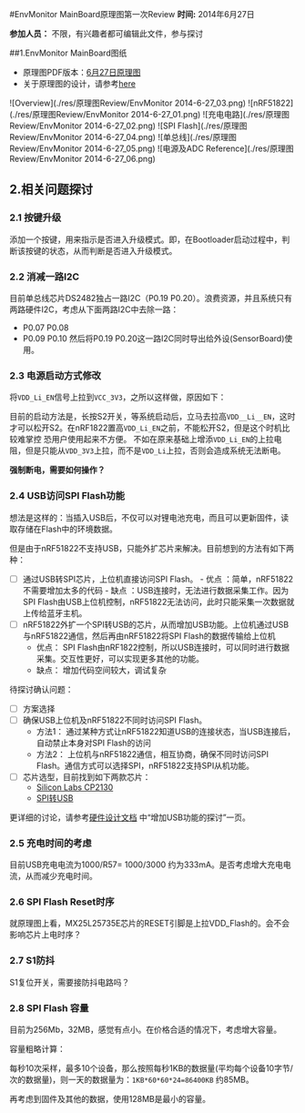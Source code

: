 #EnvMonitor MainBoard原理图第一次Review
**时间:** 2014年6月27日

**参加人员：** 不限，有兴趣者都可编辑此文件，参与探讨

##1.EnvMonitor MainBoard图纸
- 原理图PDF版本：[6月27日原理图](https://github.com/xiaogan-Studio/OpenCloudEnvMonitor/blob/master/Doc/hardware/%E5%8E%9F%E7%90%86%E5%9B%BE/EnvMonitor%202014-6-27.pdf)
- 关于原理图的设计，请参考[here](https://github.com/xiaogan-Studio/OpenCloudEnvMonitor/blob/master/Doc/design/EnvMonitor%E5%8E%9F%E7%90%86%E5%9B%BE%E5%88%86%E6%9E%90.docx)

![Overview](./res/原理图Review/EnvMonitor 2014-6-27_03.png)
![nRF51822](./res/原理图Review/EnvMonitor 2014-6-27_01.png)
![充电电路](./res/原理图Review/EnvMonitor 2014-6-27_02.png)
![SPI Flash](./res/原理图Review/EnvMonitor 2014-6-27_04.png)
![单总线](./res/原理图Review/EnvMonitor 2014-6-27_05.png)
![电源及ADC Reference](./res/原理图Review/EnvMonitor 2014-6-27_06.png)



## 2.相关问题探讨
### 2.1 按键升级
添加一个按键，用来指示是否进入升级模式。即，在Bootloader启动过程中，判断该按键的状态，从而判断是否进入升级模式。

### 2.2 消减一路I2C
目前单总线芯片DS2482独占一路I2C（P0.19 P0.20）。浪费资源，并且系统只有两路硬件I2C，考虑从下面两路I2C中去除一路：
- P0.07 P0.08
- P0.09 P0.10
然后将P0.19 P0.20这一路I2C同时导出给外设(SensorBoard)使用。

### 2.3 电源启动方式修改
将`VDD_Li_EN`信号上拉到`VCC_3V3`，之所以这样做，原因如下：

目前的启动方法是，长按S2开关，等系统启动后，立马去拉高`VDD__Li__EN`，这时才可以松开S2。在nRF1822置高`VDD_Li_EN`之前，不能松开S2，但是这个时机比较难掌控
恐用户使用起来不方便。
不如在原来基础上增添`VDD_Li_EN`的上拉电阻，但是只能从`VDD_3V3`上拉，而不是`VDD_Li`上拉，否则会造成系统无法断电。

**强制断电，需要如何操作？**

### 2.4 USB访问SPI Flash功能
想法是这样的：当插入USB后，不仅可以对锂电池充电，而且可以更新固件，读取存储在Flash中的环境数据。

但是由于nRF51822不支持USB，只能外扩芯片来解决。目前想到的方法有如下两种：
- [ ] 通过USB转SPI芯片，上位机直接访问SPI Flash。
      - 优点 ：简单，nRF51822不需要增加太多的代码
      - 缺点 ：USB连接时，无法进行数据采集工作。因为SPI Flash由USB上位机控制，nRF51822无法访问，此时只能采集一次数据就上传给蓝牙主机。
- [ ] nRF51822外扩一个SPI转USB的芯片，从而增加USB功能。上位机通过USB与nRF51822通信，然后再由nRF51822将SPI Flash的数据传输给上位机
     - 优点： SPI Flash由nRF1822控制，所以USB连接时，可以同时进行数据采集。交互性更好，可以实现更多其他的功能。
     - 缺点： 增加代码空间较大，调试复杂 

待探讨确认问题：
- [ ] 方案选择
- [ ] 确保USB上位机及nRF51822不同时访问SPI Flash。
    - 方法1： 通过某种方式让nRF51822知道USB的连接状态，当USB连接后，自动禁止本身对SPI Flash的访问
    - 方法2： 上位机与nRF51822通信，相互协商，确保不同时访问SPI Flash。通信方式可以选择SPI，nRF51822支持SPI从机功能。
- [ ] 芯片选型，目前找到如下两款芯片：
   -  [Silicon Labs CP2130](http://www.silabs.com/products/interface/usbtouart/pages/usb-to-spi-bridge.aspx)
   -  [SPI转USB](http://www.maximintegrated.com/cn/products/interface/controllers-expanders/MAX3421E.html)      

更详细的讨论，请参考[硬件设计文档](https://github.com/xiaogan-Studio/OpenCloudEnvMonitor/blob/master/Doc/design/nRF51822%E7%A1%AC%E4%BB%B6%E8%AE%BE%E8%AE%A1%E7%9B%B8%E5%85%B3%E5%88%86%E6%9E%90.xlsx)
中“增加USB功能的探讨”一页。

### 2.5 充电时间的考虑
目前USB充电电流为1000/R57= 1000/3000 约为333mA。是否考虑增大充电电流，从而减少充电时间。

### 2.6 SPI Flash Reset时序
就原理图上看，MX25L25735E芯片的RESET引脚是上拉VDD_Flash的。会不会影响芯片上电时序？

### 2.7 S1防抖
S1复位开关，需要接防抖电路吗？

### 2.8 SPI Flash 容量
目前为256Mb，32MB，感觉有点小。在价格合适的情况下，考虑增大容量。

容量粗略计算：

每秒10次采样，最多10个设备，那么按照每秒1KB的数据量(平均每个设备10字节/次的数据量)，则一天的数据量为：`1KB*60*60*24=86400KB` 约85MB。

再考虑到固件及其他的数据，使用128MB是最小的容量。
